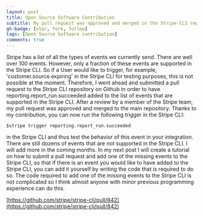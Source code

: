 ```yaml
---
layout: post
title: Open Source Software Contribution
subtitle: My pull request was approved and merged in the Stripe CLI repository
gh-badge: [star, fork, follow]
tags: [Open Source Software contribution]
comments: true
---
```


Stripe has a list of all the types of events we currently send. There are well over 100 events. However, only a fraction of these events are supported in the Stripe CLI.
So if a User would like to trigger, for example, 'customer.source.expiring' in the Stripe CLI for testing purposes, this is not possible at the moment. Therefore, I went
ahead and submitted a pull request to the Stripe CLI repository on Github in order to have reporting.report_run.succeeded added to the list of events that are 
supported in the Stripe CLI. After a review by a member of the Stripe team, my pull request was approved and merged to the main repository. Thanks to my contribution, you can now  run the following trigger in the Stripe CLI:


~~~
$stripe trigger reporting.report_run.succeeded  
~~~


in the Stripe CLI and thus test the behavior of this event in your integration. There are still dozens of events 
that are not supported in the Stripe CLI. I will add more in the coming months. In my next post I will create a tutorial on how to submit a pull request and add one of the missing events to the Stripe CLI, so that if there is an event you would like to have added to the Stripe CLI, you can add it yourself by writing the code that is required to do so.
The code required to add one of the missing events to the Stripe CLI is not complicated so I think almost anyone with minor previous programming experience can do this.

[https://github.com/stripe/stripe-cli/pull/842](https://github.com/stripe/stripe-cli/pull/842)


